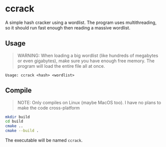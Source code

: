 # ccrack
A simple hash cracker using a wordlist. The program uses multithreading, so it should run fast enough then reading a massive wordlist.

## Usage
> WARNING: When loading a big wordlist (like hundreds of megabytes or even gigabytes), make sure you have enough free memory. The program will load the entire file all at once.

```
Usage: ccrack <hash> <wordlist>
```

## Compile
> NOTE: Only compiles on Linux (maybe MacOS too). I have no plans to make the code cross-platform
```bash
mkdir build
cd build
cmake ..
cmake --build .
```
The executable will be named `ccrack`.
